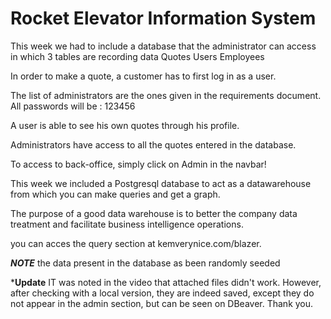 # Rocket Elevator Information System

This week we had to include a database that the administrator can access in which 3 tables are recording data 
Quotes
Users
Employees

In order to make a quote, a customer has to first log in as a user. 

The list of administrators are the ones given in the requirements document. All passwords will be : 123456 

A user is able to see his own quotes through his profile.

Administrators have access to all the quotes entered in the database.

To access to back-office, simply click on Admin in the navbar!


This week we included a Postgresql database to act as a datawarehouse from which you can make queries and get a graph.

The purpose of a good data warehouse is to better the company data treatment and facilitate business intelligence operations.

you can acces the query section at kemverynice.com/blazer.

*****NOTE*****
the data present in the database as been randomly seeded

*****Update****
IT was noted in the video that attached files didn't work. However, after checking with a local version, 
they are indeed saved, except they do not appear in the admin section, but can be seen on DBeaver. Thank you.
